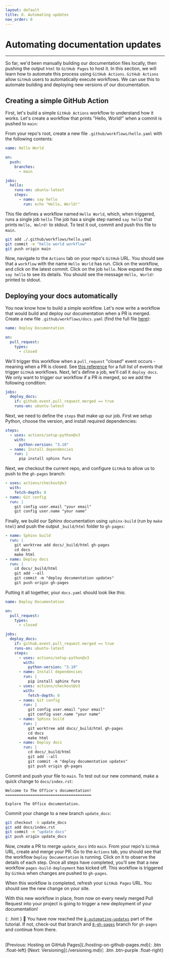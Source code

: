 ```yaml
---
layout: default
title: 8. Automating updates
nav_order: 8
---
```


# Automating documentation updates

---

So far, we'd been manually building our documentation files locally, then pushing the output `html`
to `GitHub Pages` to host it. In this section, we will learn how to automate this process using
`GitHub Actions`. `GitHub Actions` allow `GitHub` users to automatically execute workflows. We can
use this to automate building and deploying new versions of our documentation.

## Creating a simple GitHub Action

First, let's build a simple `GitHub Actions` workflow to understand how it works. Let's create a
workflow that prints "Hello, World!" when a commit is pushed to `main`:

From your repo's root, create a new file `.github/workflows/hello.yaml` with the following
contents:

```yaml
name: Hello World

on:
  push:
    branches:
      - main

jobs:
  hello:
    runs-on: ubuntu-latest
    steps:
      - name: say hello
        run: echo "Hello, World!"
```

This file defines a workflow named `Hello World`, which, when triggered, runs a single job `hello`
The job has a single step named `say hello` that prints `Hello, Wolrd!` to stdout. To test it out,
commit and push this file to `main`.

```sh
git add ./.github/workflows/hello.yaml
git commit -m "hello world workflow"
git push origin main
```

Now, navigate to the `Actions` tab on your repo's `GitHub` URL. You should see that a `workflow`
with the name `Hello World` has run. Click on the workflow, and click on the latest commit. Click
on the job `hello`. Now expand the step `say hello` to see its details. You should see the message
`Hello, World!` printed to stdout.

## Deploying your docs automatically

You now know how to build a simple workflow. Let's now write a workflow that would build and deploy
our documentation when a PR is merged. Create a new file `.github/workflows/docs.yaml` (find the
full file [here](automating-documentation-updates?plain=1#L129)):

```yaml
name: Deploy Documentation

on:
  pull_request:
    types:
      - closed
```

We'll trigger this workflow when a `pull_request` "closed" event occurs - meaning when a PR is
closed. See
[this reference](https://docs.github.com/en/actions/using-workflows/events-that-trigger-workflows)
for a full list of events that trigger `GitHub` workflows. Next, let's define a job, we'll call it
`deploy docs`. We only want to trigger our workflow if a PR is merged, so we add the following
condition:

```yaml
jobs:
  deploy_docs:
    if: github.event.pull_request.merged == true
    runs-on: ubuntu-latest
```

Next, we need to define the `steps` that make up our job. First we setup Python, choose the
version, and install required dependencies:

```yaml
steps:
  - uses: actions/setup-python@v3
    with:
      python-version: "3.10"
  - name: Install dependencies
    run: |
      pip install sphinx furo
```

Next, we checkout the current repo, and configure `GitHub` to allow us to push to the `gh-pages`
branch:

```yaml
- uses: actions/checkout@v3
  with:
    fetch-depth: 0
- name: Git config
  run: |
    git config user.email "your email"
    git config user.name "your name"
```

Finally, we build our Sphinx documentation using `sphinx-build` (run by `make html`) and push the
output `_build/html` folder to `gh-pages`:

```yaml
- name: Sphinx build
  run: |
    git worktree add docs/_build/html gh-pages
    cd docs
    make html
- name: Deploy docs
  run: |
    cd docs/_build/html
    git add --all
    git commit -m "deploy documentation updates"
    git push origin gh-pages
```

Putting it all together, your `docs.yaml` should look like this:

```yaml
name: Deploy Documentation

on:
  pull_request:
    types:
      - closed

jobs:
  deploy_docs:
    if: github.event.pull_request.merged == true
    runs-on: ubuntu-latest
    steps:
      - uses: actions/setup-python@v3
        with:
          python-version: "3.10"
      - name: Install dependencies
        run: |
          pip install sphinx furo
      - uses: actions/checkout@v3
        with:
          fetch-depth: 0
      - name: Git config
        run: |
          git config user.email "your email"
          git config user.name "your name"
      - name: Sphinx build
        run: |
          git worktree add docs/_build/html gh-pages
          cd docs
          make html
      - name: Deploy docs
        run: |
          cd docs/_build/html
          git add --all
          git commit -m "deploy documentation updates"
          git push origin gh-pages
```

Commit and push your file to `main`. To test out our new command, make a quick change to
`docs/index.rst`:

```
Welcome to The Office's documentation!
======================================

Explore The Office documentation.
```

Commit your change to a new branch `update_docs`:

```sh
git checkout -b update_docs
git add docs/index.rst
git commit -m "update docs"
git push origin update_docs
```

Now, create a PR to merge `update_docs` into `main`. From your repo's `GitHub` URL, create and
merge your PR. Go to the `Actions` tab, you should see that the workflow `Deploy Documentation` is
running. Click on it to observe the details of each step. Once all steps have completed, you'll see
that a new workflow `pages-build-deployment` has kicked off. This workflow is triggered by `GitHub`
when changes are pushed to `gh-pages`.

When this workflow is completed, refresh your `GitHub Pages` URL. You should see the new change on
your site.

With this new workflow in place, from now on every newly merged Pull Request into your project is
going to trigger a new deployment of your documentation!

{: .hint }
🙌 You have now reached the
[`8-automating-updates`](https://github.com/aelsayed95/the-office/tree/8-automating-updates) part
of the tutorial. If not, check-out that branch and
[`8-gh-pages`](https://github.com/aelsayed95/the-office/tree/8-gh-pages) branch for `gh-pages` and
continue from there.

<br />
[Previous: Hosting on GitHub Pages](./hosting-on-github-pages.md){: .btn .float-left}
[Next: Versioning](./versioning.md){: .btn .btn-purple .float-right}
<br />
